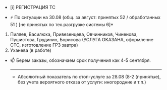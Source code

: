 -  [i] РЕГИСТРАЦИЯ ТС

- ⚡ По ситуации на 30.08 (общ. за август: принятых 52 / обработанных 51 ) [не принятых по тех.разгрузке системы 6]*
 
1) Пиляев, Василюха, Привезенцева, Овчинников, Чиненова, Пушистова, Грудинин, Борисова (УСЛУГА ОКАЗАНА, оформление СТС, изготовление ГРЗ завтра)
2) Уханева (в работе)
   
- 📫 Берем заказы, обозначаем срок получения как 4-5 сентября.
  _________________
  * Абсолютный показатель по стоп-услуге за 28.08 (8-2 (принятые), без учета вероятного отказа от услуги: иногородние и т.п.)


<!---
Yusovs/Yusovs is a ✨ special ✨ repository because its `README.md` (this file) appears on your GitHub profile.
You can click the Preview link to take a look at your changes.
--->

